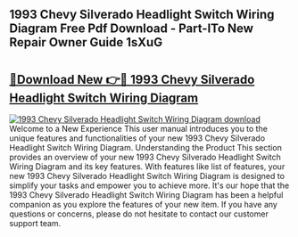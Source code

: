 ## 1993 Chevy Silverado Headlight Switch Wiring Diagram Free Pdf Download - Part-ITo New Repair Owner Guide 1sXuG

# <h2><a href="http://dfpvi0l.blite.top/?on=1993+Chevy+Silverado+Headlight+Switch+Wiring+Diagram">🔗Download New 👉🔴 1993 Chevy Silverado Headlight Switch Wiring Diagram</a></h2>

[![1993 Chevy Silverado Headlight Switch Wiring Diagram download](https://i.imgur.com/lujVjoI.png)](http://dfpvi0l.blite.top/?on=1993+Chevy+Silverado+Headlight+Switch+Wiring+Diagram)
Welcome to a New Experience This user manual introduces you to the unique features and functionalities of your new 1993 Chevy Silverado Headlight Switch Wiring Diagram. Understanding the Product This section provides an overview of your new 1993 Chevy Silverado Headlight Switch Wiring Diagram and its key features. With features like list of features, your new 1993 Chevy Silverado Headlight Switch Wiring Diagram is designed to simplify your tasks and empower you to achieve more. It's our hope that the 1993 Chevy Silverado Headlight Switch Wiring Diagram has been a helpful companion as you explore the features of your new item. If you have any questions or concerns, please do not hesitate to contact our customer support team.
